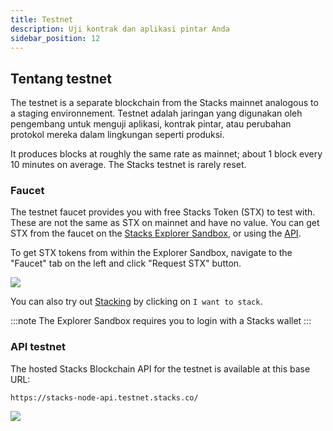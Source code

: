 ```yaml
---
title: Testnet
description: Uji kontrak dan aplikasi pintar Anda
sidebar_position: 12
---
```


## Tentang testnet

The testnet is a separate blockchain from the Stacks mainnet analogous to a staging environnement. Testnet adalah jaringan yang digunakan oleh pengembang untuk menguji aplikasi, kontrak pintar, atau perubahan protokol mereka dalam lingkungan seperti produksi.

It produces blocks at roughly the same rate as mainnet; about 1 block every 10 minutes on average. The Stacks testnet is rarely reset.

### Faucet

The testnet faucet provides you with free Stacks Token (STX) to test with. These are not the same as STX on mainnet and have no value. You can get STX from the faucet on the [Stacks Explorer Sandbox](https://explorer.stacks.co/sandbox/faucet?chain=testnet), or using the [API](https://docs.hiro.so/api#tag/Faucets).

To get STX tokens from within the Explorer Sandbox, navigate to the "Faucet" tab on the left and click "Request STX" button.

![](/img/stx_faucet.png)

You can also try out [Stacking](./stacking) by clicking on `I want to stack`.

:::note
The Explorer Sandbox requires you to login with a Stacks wallet
:::

### API testnet

The hosted Stacks Blockchain API for the testnet is available at this base URL:

```shell
https://stacks-node-api.testnet.stacks.co/
```

![](/img/api_testnet_status.png)
